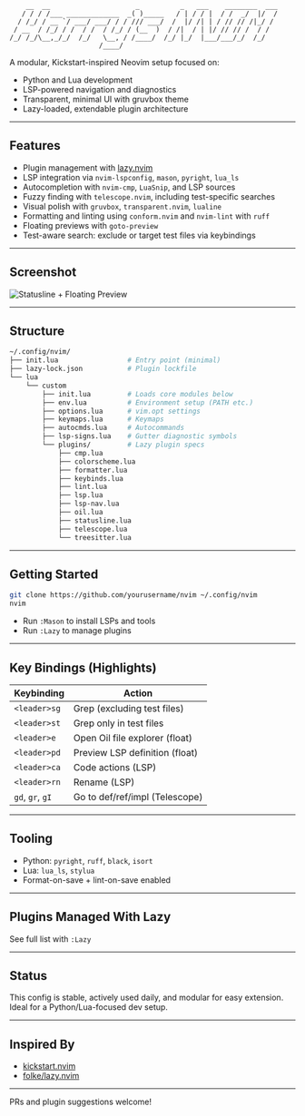 ```
    __  __                     _          _   ___    ________  ___
   / / / /___ _____________  _( )_____   / | / / |  / /  _/  |/  /
  / /_/ / __ `/ ___/ ___/ / / /// ___/  /  |/ /| | / // // /|_/ / 
 / __  / /_/ / /  / /  / /_/ / (__  )  / /|  / | |/ // // /  / /  
/_/ /_/\__,_/_/  /_/   \__, / /____/  /_/ |_/  |___/___/_/  /_/   
                      /____/                                      
```

A modular, Kickstart-inspired Neovim setup focused on:
- Python and Lua development
- LSP-powered navigation and diagnostics
- Transparent, minimal UI with gruvbox theme
- Lazy-loaded, extendable plugin architecture

---

## Features

- Plugin management with [lazy.nvim](https://github.com/folke/lazy.nvim)
- LSP integration via `nvim-lspconfig`, `mason`, `pyright`, `lua_ls`
- Autocompletion with `nvim-cmp`, `LuaSnip`, and LSP sources
- Fuzzy finding with `telescope.nvim`, including test-specific searches
- Visual polish with `gruvbox`, `transparent.nvim`, `lualine`
- Formatting and linting using `conform.nvim` and `nvim-lint` with `ruff`
- Floating previews with `goto-preview`
- Test-aware search: exclude or target test files via keybindings

---

## Screenshot

![Statusline + Floating Preview](https://user-images.githubusercontent.com/91059134/placeholder-statusline-preview.png)

---

## Structure

```bash
~/.config/nvim/
├── init.lua                 # Entry point (minimal)
├── lazy-lock.json           # Plugin lockfile
└── lua
    └── custom
        ├── init.lua         # Loads core modules below
        ├── env.lua          # Environment setup (PATH etc.)
        ├── options.lua      # vim.opt settings
        ├── keymaps.lua      # Keymaps
        ├── autocmds.lua     # Autocommands
        ├── lsp-signs.lua    # Gutter diagnostic symbols
        └── plugins/         # Lazy plugin specs
            ├── cmp.lua
            ├── colorscheme.lua
            ├── formatter.lua
            ├── keybinds.lua
            ├── lint.lua
            ├── lsp.lua
            ├── lsp-nav.lua
            ├── oil.lua
            ├── statusline.lua
            ├── telescope.lua
            └── treesitter.lua
```

---

## Getting Started

```bash
git clone https://github.com/yourusername/nvim ~/.config/nvim
nvim
```

- Run `:Mason` to install LSPs and tools
- Run `:Lazy` to manage plugins

---

## Key Bindings (Highlights)

| Keybinding       | Action                           |
|------------------|----------------------------------|
| `<leader>sg`     | Grep (excluding test files)      |
| `<leader>st`     | Grep only in test files          |
| `<leader>e`      | Open Oil file explorer (float)   |
| `<leader>pd`     | Preview LSP definition (float)   |
| `<leader>ca`     | Code actions (LSP)               |
| `<leader>rn`     | Rename (LSP)                     |
| `gd`, `gr`, `gI` | Go to def/ref/impl (Telescope)   |

---

## Tooling

- Python: `pyright`, `ruff`, `black`, `isort`
- Lua: `lua_ls`, `stylua`
- Format-on-save + lint-on-save enabled

---

## Plugins Managed With Lazy

See full list with `:Lazy`

---

## Status

This config is stable, actively used daily, and modular for easy extension. Ideal for a Python/Lua-focused dev setup.

---

## Inspired By

- [kickstart.nvim](https://github.com/nvim-lua/kickstart.nvim)
- [folke/lazy.nvim](https://github.com/folke/lazy.nvim)

---

PRs and plugin suggestions welcome!


